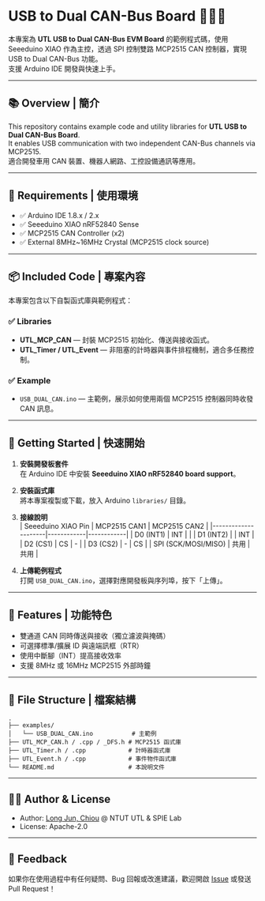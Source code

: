# USB to Dual CAN-Bus Board 🔌🚌🚌

本專案為 **UTL USB to Dual CAN-Bus EVM Board** 的範例程式碼，使用 Seeeduino XIAO 作為主控，透過 SPI 控制雙路 MCP2515 CAN 控制器，實現 USB to Dual CAN-Bus 功能。  
支援 Arduino IDE 開發與快速上手。

---

## 📚 Overview | 簡介

This repository contains example code and utility libraries for **UTL USB to Dual CAN-Bus Board**.  
It enables USB communication with two independent CAN-Bus channels via MCP2515.  
適合開發車用 CAN 裝置、機器人網路、工控設備通訊等應用。

---

## 🧰 Requirements | 使用環境

- ✅ Arduino IDE 1.8.x / 2.x
- ✅ Seeeduino XIAO nRF52840 Sense
- ✅ MCP2515 CAN Controller (x2)
- ✅ External 8MHz~16MHz Crystal (MCP2515 clock source)

---

## 📦 Included Code | 專案內容

本專案包含以下自製函式庫與範例程式：

### ✅ Libraries
- **UTL_MCP_CAN** — 封裝 MCP2515 初始化、傳送與接收函式。
- **UTL_Timer / UTL_Event** — 非阻塞的計時器與事件排程機制，適合多任務控制。

### ✅ Example
- `USB_DUAL_CAN.ino` — 主範例，展示如何使用兩個 MCP2515 控制器同時收發 CAN 訊息。

---

## 🚀 Getting Started | 快速開始

1. **安裝開發板套件**  
   在 Arduino IDE 中安裝 **Seeeduino XIAO nRF52840 board support**。

2. **安裝函式庫**  
   將本專案複製或下載，放入 Arduino `libraries/` 目錄。

3. **接線說明**  
   | Seeeduino XIAO Pin | MCP2515 CAN1 | MCP2515 CAN2 |
   |---------------------|------------|------------|
   | D0 (INT1)           | INT        |            |
   | D1 (INT2)           |            | INT        |
   | D2 (CS1)            | CS         | -          |
   | D3 (CS2)            | -          | CS         |
   | SPI (SCK/MOSI/MISO) | 共用       | 共用       |

4. **上傳範例程式**  
   打開 `USB_DUAL_CAN.ino`，選擇對應開發板與序列埠，按下「上傳」。

---

## 🧪 Features | 功能特色

- 雙通道 CAN 同時傳送與接收（獨立濾波與掩碼）
- 可選擇標準/擴展 ID 與遠端訊框（RTR）
- 使用中斷腳（INT）提高接收效率
- 支援 8MHz 或 16MHz MCP2515 外部時鐘

---

## 📁 File Structure | 檔案結構

```
.
├── examples/
│   └── USB_DUAL_CAN.ino           # 主範例
├── UTL_MCP_CAN.h / .cpp / _DFS.h # MCP2515 函式庫
├── UTL_Timer.h / .cpp            # 計時器函式庫
├── UTL_Event.h / .cpp            # 事件物件函式庫
└── README.md                     # 本說明文件
```

---

## 🧑‍💻 Author & License

- Author: [Long Jun, Chiou](https://github.com/Long-Jun) @ NTUT UTL & SPIE Lab  
- License: Apache-2.0

---

## 💬 Feedback

如果你在使用過程中有任何疑問、Bug 回報或改進建議，歡迎開啟 [Issue](https://github.com/你的repo/issues) 或發送 Pull Request！
